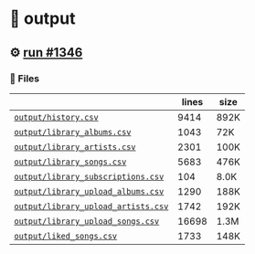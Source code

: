 # 📝  output 

## ⚙️ [run #1346](https://github.com/jwenerd/ytm-dl/actions/runs/9298105693)

### 📁 Files

|                                                                         |lines|size|
|-------------------------------------------------------------------------|-----|----|
|[`output/history.csv` ](output/history.csv)                              |9414 |892K|
|[`output/library_albums.csv` ](output/library_albums.csv)                |1043 |72K |
|[`output/library_artists.csv` ](output/library_artists.csv)              |2301 |100K|
|[`output/library_songs.csv` ](output/library_songs.csv)                  |5683 |476K|
|[`output/library_subscriptions.csv` ](output/library_subscriptions.csv)  |104  |8.0K|
|[`output/library_upload_albums.csv` ](output/library_upload_albums.csv)  |1290 |188K|
|[`output/library_upload_artists.csv` ](output/library_upload_artists.csv)|1742 |192K|
|[`output/library_upload_songs.csv` ](output/library_upload_songs.csv)    |16698|1.3M|
|[`output/liked_songs.csv` ](output/liked_songs.csv)                      |1733 |148K|